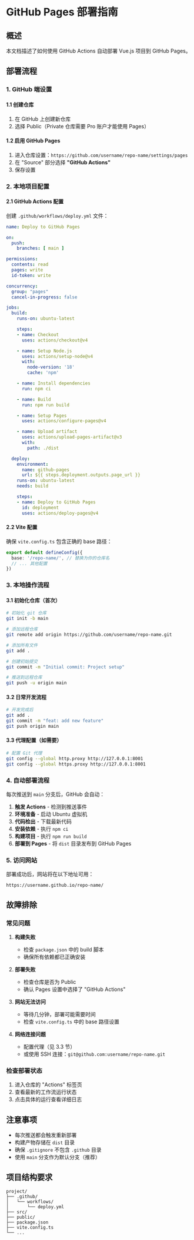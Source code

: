 # GitHub Pages 部署指南

## 概述
本文档描述了如何使用 GitHub Actions 自动部署 Vue.js 项目到 GitHub Pages。

## 部署流程

### 1. GitHub 端设置

#### 1.1 创建仓库
1. 在 GitHub 上创建新仓库
2. 选择 Public（Private 仓库需要 Pro 账户才能使用 Pages）

#### 1.2 启用 GitHub Pages
1. 进入仓库设置：`https://github.com/username/repo-name/settings/pages`
2. 在 "Source" 部分选择 **"GitHub Actions"**
3. 保存设置

### 2. 本地项目配置

#### 2.1 GitHub Actions 配置
创建 `.github/workflows/deploy.yml` 文件：

```yaml
name: Deploy to GitHub Pages

on:
  push:
    branches: [ main ]

permissions:
  contents: read
  pages: write
  id-token: write

concurrency:
  group: "pages"
  cancel-in-progress: false

jobs:
  build:
    runs-on: ubuntu-latest

    steps:
    - name: Checkout
      uses: actions/checkout@v4

    - name: Setup Node.js
      uses: actions/setup-node@v4
      with:
        node-version: '18'
        cache: 'npm'

    - name: Install dependencies
      run: npm ci

    - name: Build
      run: npm run build

    - name: Setup Pages
      uses: actions/configure-pages@v4

    - name: Upload artifact
      uses: actions/upload-pages-artifact@v3
      with:
        path: ./dist

  deploy:
    environment:
      name: github-pages
      url: ${{ steps.deployment.outputs.page_url }}
    runs-on: ubuntu-latest
    needs: build

    steps:
    - name: Deploy to GitHub Pages
      id: deployment
      uses: actions/deploy-pages@v4
```

#### 2.2 Vite 配置
确保 `vite.config.ts` 包含正确的 base 路径：

```typescript
export default defineConfig({
  base: '/repo-name/', // 替换为你的仓库名
  // ... 其他配置
})
```

### 3. 本地操作流程

#### 3.1 初始化仓库（首次）
```bash
# 初始化 git 仓库
git init -b main

# 添加远程仓库
git remote add origin https://github.com/username/repo-name.git

# 添加所有文件
git add .

# 创建初始提交
git commit -m "Initial commit: Project setup"

# 推送到远程仓库
git push -u origin main
```

#### 3.2 日常开发流程
```bash
# 开发完成后
git add .
git commit -m "feat: add new feature"
git push origin main
```

#### 3.3 代理配置（如需要）
```bash
# 配置 Git 代理
git config --global http.proxy http://127.0.0.1:8001
git config --global https.proxy http://127.0.0.1:8001
```

### 4. 自动部署流程

每次推送到 `main` 分支后，GitHub 会自动：

1. **触发 Actions** - 检测到推送事件
2. **环境准备** - 启动 Ubuntu 虚拟机
3. **代码检出** - 下载最新代码
4. **安装依赖** - 执行 `npm ci`
5. **构建项目** - 执行 `npm run build`
6. **部署到 Pages** - 将 `dist` 目录发布到 GitHub Pages

### 5. 访问网站

部署成功后，网站将在以下地址可用：
```
https://username.github.io/repo-name/
```

## 故障排除

### 常见问题

1. **构建失败**
   - 检查 `package.json` 中的 build 脚本
   - 确保所有依赖都已正确安装

2. **部署失败**
   - 检查仓库是否为 Public
   - 确认 Pages 设置中选择了 "GitHub Actions"

3. **网站无法访问**
   - 等待几分钟，部署可能需要时间
   - 检查 `vite.config.ts` 中的 base 路径设置

4. **网络连接问题**
   - 配置代理（见 3.3 节）
   - 或使用 SSH 连接：`git@github.com:username/repo-name.git`

### 检查部署状态
1. 进入仓库的 "Actions" 标签页
2. 查看最新的工作流运行状态
3. 点击具体的运行查看详细日志

## 注意事项

- 每次推送都会触发重新部署
- 构建产物存储在 `dist` 目录
- 确保 `.gitignore` 不包含 `.github` 目录
- 使用 `main` 分支作为默认分支（推荐）

## 项目结构要求

```
project/
├── .github/
│   └── workflows/
│       └── deploy.yml
├── src/
├── public/
├── package.json
├── vite.config.ts
└── ...
```